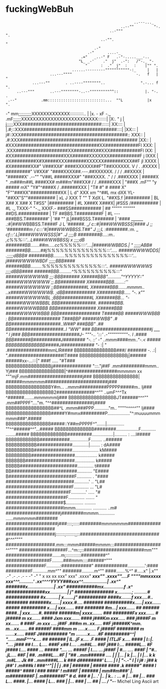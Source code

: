 # fuckingWebBuh
                                                              ..---..._
                                                        ..--""         "-.
                                                   ..-"""                 ".
                                               ..-"".                       "
                                            .-"
                                         .-"      ....-_
                                      .="   _..-" F   .-"-.....___-..
                                     "L_ _-'    ."  j"  .-":   /"-._ "-
                                        "      :  ."  j"  :   :    |"" ".
                                  ......---------"""""""""""-:_     |   |
                        ...---""""                             -.   f   | "
                ...---""       . ..----""""""""..                ".-... f  ".
         ..---"""       ..---""""""""-..--"""""""""^^::            |. "-.    .
     .--"           .mm::::::::::::::::::::::::::...  ""L           |x   ".
   -"             mm;;;;;;;;;;XXXXXXXXXXXXX:::::::::::.. |           |x.   -
 xF        -._ .mF;;;;;;XXXXXXXXXXXXXXXXXXXXXXXXXX:::::::|            |X:.  "
j         |   j;;;;;XXX#############################::::::|            XX::::
|          |.#;::XXX##################################::::|            |XX:::
|          j#::XXX#######################################::             XXX::
|         .#:XXX###########################################             |XX::
|         #XXX##############################XX############Fl             XXX:
|        .XXX###################XX#######X##XXX###########Fl             lXX:
 |       #XX##################XXX######XXXXXXX###########F j             lXXX
 |       #X#########X#X#####XXX#######XXXXXX#######XXX##F  jl            XXXX
 |       #X#######XX#"  V###XX#' ####XXXXXX##F"T##XXXXXX.  V   /  .    .#XXXX
  |       #########"     V#XX#'  "####XXXX##.---.##XXXXXX.    /  /  / .##XXXX
  |       "######X' .--"" "V##L   #####XXX#"      "###XXXX. ."  /  / .###XXXX
  |         #####X "   .m###m##L   ####XX#      m###m"###XX#   /  / .#####XXX
   |         "###X   .mF""   "y     #####     mX"   "Y#"^####X   / .######XXX
   |           "T#   #"        #     ####    X"       "F""###XX"###########XX
   |             L  d"     XXX  xm   "^##L mx     dXX  YL-"##XX"S""##########
    |            xL J     XXX    T      ""  T    XdX    L. "##XS.f |#########
    |             BL      X## X                  X## X      T#SS"  |#########
    |              #L     X###X                  X###X|     j#SSS /##########
     |              #L  ._ TXXX-"           "-._  XXXF.-    ###SS###########
     |              ##   """""                  """"""      ##DS.###########
     |              TF                                      ##BBS.T#########F
      |             #L           ---                        ###BBS.T########'
      |            '##            ""                     jL|###BSSS.T#######
       |          '####             ______              .:#|##WWBBBSS.T####F
      J L        '######.            ___/            _c::#|###WWWBSSS|####
     J ;;       '########m            _/            c:::'#|###WWWBBSS.T##"
    J ;;;L      :########.:m.          _          _cf:::'.L|####WWWWSSS|#"
  .J ;;;;B      ########B....:m..             _,c%%%:::'...L####WWWBBSSj
 x  ;;;;dB      #######BB.......##m...___..cc%%%%%::::'....|#####WWBBDS.|
" ;;;;;ABB#     #######BB........##j%%%%%%%%%%%%%%:::'..... #####WWWWDDS|
.;;;;;dBBB#     #######BB.........%%%%%%%%%%%%%%%:::'...   j####WWWWWBDF
;;;;;BBB####    ######BBB.........%%%%%%%%%%%%%%:::'..     #####WWWWWWS
;;;;dBBB####    ######BBB..........^%%%%%%%%%%:::"         #####WWWWWWB
;;;:BBB######   X#####BBB"..........."^YYYYY::"            #####WWWWWWW
;;.BB#########  X######BBB........:''                      #####WWWWWWW
;;BB##########L X######BBB.......mmmm..                 ..x#####WWWWWWB.
;dBB########### X#######BB.....        "-._           x""  #####WWWWWWBL
;BBB###########L X######BB...              "-              ######WWWWBBBL
BBB#############. ######BBB.                                #####WWWWBBBB
BBB############## X#####BBB                                 #####WWWWWBBB
BBB############### T#####BB                                  #####WWWBBB     :
BB################# T###BBP                                   #####WWBB"    .#
BB##################..W##P                                      ###BBB"    .##
BB###################..l                                         "WW"      ###
BB####################j ___                                        " l    j###
BBB##################J_-   """-..             ':::'   .-""""""""""-.  l  .####
BBB######B##########J########    "-.           ::'  -" ..mmm####mm.."-.< #####
BBBBBBBBBBBBBB#####J############    "-_        :|  " .###############mmLlR####
BBBBBBBBBBBBBBB###/         #######    -.     .:| ".####################lT####
BBBBBBBBBBBBBBBBBj|######        ######xx-...:::|" ###f      .....      "#T###
BBBBBBBBBBBBBBBBjj##############           ":::."j##F  .mm#########mmm.. Yj###
BBBBBBBBBBBBBBBB|^##################mmmmm xx """mjF.mm####################j###
BBBBBBBBBBBBBBBB|                      ######mmmmmm#######################j###
BBBBBBBBBBBBBBBBY#m...   ..mmm##########PPPPP#####m..                    lj###
BBBBBBBBBBBBBBBBB2##############^^""     ..umF^^^Tx ^######........mmmmmmlj###
BBBBBBBBBBBBBBBBBJT######^^^""     .mm##PPPF"...."m.  "^^###############lj####
BBBBBBBBBBBBBBBBB##^L         .mmm###PPP............"m..    """"^^^^^"" lj####
BBBBBBBBBBBBBBBB#####Y#mmx#########P.................."^:muuuummmmmm###^.#####
BBBBBBBBBBBBBBBB#####::Y##mPPPPF^".......|.............. ""^^######^^"...#####
BBBBBBBBBBBBBB########..................F............           ........#####
BBBBBBBBBBBBB#########.................|..........          :       ....l#####
BBBBBBBBBBBB###########...............F.........                     ..######
BBBBBBBBBBB#############.............|........                :         dA####
BBBBBBBBBB##############.....................                           kM####
BBBBBBBBB################..................                             k#####
BBBBBBB##################................                               k#####
BBBBB#####################.............                                 t#####
BB########################............                                  "E####
B########################F............                           .       "####
#########################............'                           ..       "L##
########################F............                           ...        "L#
#######################F............'                           .....       "#
######################F.............                           .......       "
#####################$..............                         .........
#####################lmmm.............                      ...........   ..m#
####################j########mmmm.............            ......mmmmmm########
###################j###::::;:::::########mmmmmmm##############################
##################j:::::::;:::::::;;::##############################^^^""""
##################.mm:::mmm######mmmm:::#################^^""""
#################F...^m::;::######################mm"""
#################.......m;::::::::::::#########^"
################F.........###mmm::::######^"""
 ##############F...........:###########"
   ############..............':####
     #########F............mm^""
       #######..........m^""
          ####.......%^"
             #.....x"
             |.x""
            .-"
          .-
        .-
      .-
     -
   -"
 -"
"
                                                                             x
                                                                           xx
                                                                         xx
                                                                     xxx"
                                                                 xxx"
                                                           .xxxx"
                                                   ___xxx""
                                             .xxxx""....F
                """"mmxxxxx          ___xxx^^^..........'
                   .xx^^^^YYYY###xxx^^.................|
                .xx^"        #######x..................|
             .xx"          ###########mx..............f
           .x^            ##############xx............|
          j"             ##############    x..........;
.........#              ############       #x.........|
x.......j"              ##########       ####x.......f
 xxx....#..            ########        #######x......|
   xxxx.#....         #######        ##########x.....|
      xxx......       #####         #########   x....|
         xxx......    ###          #######      #m...|
           xxx......  ##           ######      ####..|
             xxx......#.          #####       ######m|
               xxxx.......        ###        #######Fx
                   xxx......      #         j#####    m
                      xx......              ####      Jxm
                       xxx......           ####      j###Km
                          xxx.....         ###      j####F  m
                             xx......       #       ###F    .m
                               xxx ....            j##F    .###m
                               m..xx.....          ##F    j#####K^mm.
                                m...xx......       ##     #####F    ####mm
                                m .....x......     F     j####F    ########
                                 m  ......x.....         ###F    J##########
                                 "m  ........x....      .#F     #########^^|
                                  "......mmF^^^x....    ##     ######      |
                                   lL..jF        x.... .F      ####       |
                                   lTLJF           x....      ####        |
                                   l::|.            "....    j###       ##
                                    l....            L....   ###F     x##
                                     l....       ..m##L...   ##F     j###
                                     l:...        #####L...  #F     j####
                                      l....    ####     ...        #####
                                      "....              ...       ####F |
                                       l....              ...     j###F  |
                                        #...               ....   ###F    |
                                        "#..              .jL.... ##F     |
                                         ##.            .m###L....#F      |
                                         "##        ..mm###### ....       |
                                          |                   |...        |
                                          k                    |...       |
                                          l                    |...       k
                                           k                 .m#L...     Jk
                                           ##            ..mm####L...     k
                                           ###         d########' L....   |
                                           l                   |   "-.__-"
                                           l                   |
                                           l                  j#
                                           :                 j##
                                            k               j##'
                                            l            .m###k
                                            l           ###^^"|
                                            |                 |
                                            j               .##
                                            |              ######
                                            |            ##### ####
                                           .k          #####"   ####
                                           l         #####^     ####
                                           l       ###         ####'
                                           !                 m###F
                                           |               ######
                                           |           mm##m###'
                                           |.       m########F
                                           |.    m#######F" #
                                           d.   ###        #
                                          |..             .'
                                          |..             |
                                           k..           :
                                           ...          #
                                            |...        ##
                                            |...       ###
                                             L...     ####.
                                             |...    #### |
                                              L...   ###  |
                                              |...  ###    |
                                               ... ##     |
                                                 ...      /
                                                   "-____- Michel Ling
                                                           Ascii art
